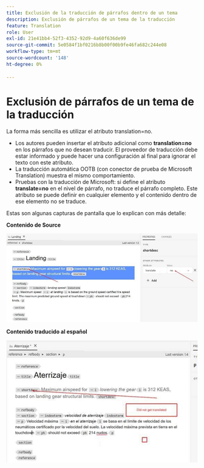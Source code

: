 ```yaml
---
title: Exclusión de la traducción de párrafos dentro de un tema
description: Exclusión de párrafos de un tema de la traducción
feature: Translation
role: User
exl-id: 21e41bb4-52f3-4352-92d9-4a60f636de99
source-git-commit: 5e0584f1bf0216b8b00f00b9fe46fa682c244e08
workflow-type: tm+mt
source-wordcount: '148'
ht-degree: 0%

---
```


# Exclusión de párrafos de un tema de la traducción

La forma más sencilla es utilizar el atributo translation=no.

+ Los autores pueden insertar el atributo adicional como **translation=no** en los párrafos que no desean traducir. El proveedor de traducción debe estar informado y puede hacer una configuración al final para ignorar el texto con este atributo.
+ La traducción automática OOTB (con conector de prueba de Microsoft Translation) muestra el mismo comportamiento.
+ Pruebas con la traducción de Microsoft: si define el atributo **translate=no** en el nivel de párrafo, no traduce el párrafo completo. Este atributo se puede definir en cualquier elemento y el contenido dentro de ese elemento no se traduce.


Estas son algunas capturas de pantalla que lo explican con más detalle:

**Contenido de Source**

![Contenido de Source](assets/source-content.jpg)

**Contenido traducido al español**

![Contenido traducido al español](assets/trans-content.jpg)
